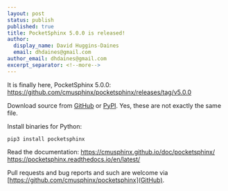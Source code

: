```yaml
---
layout: post
status: publish
published: true
title: PocketSphinx 5.0.0 is released!
author:
  display_name: David Huggins-Daines
  email: dhdaines@gmail.com
author_email: dhdaines@gmail.com
excerpt_separator: <!--more-->
---
```


It is finally here, PocketSphinx 5.0.0:
https://github.com/cmusphinx/pocketsphinx/releases/tag/v5.0.0

Download source from
[GitHub](https://github.com/cmusphinx/pocketsphinx/archive/refs/tags/v5.0.0.tar.gz)
or
[PyPI](https://files.pythonhosted.org/packages/96/b8/90c83b446e20b6d1449676a833c4b1be96a0839e25ee561417baaaa55755/pocketsphinx-5.0.0.tar.gz).
Yes, these are not exactly the same file.

Install binaries for Python:

    pip3 install pocketsphinx

Read the documentation: https://cmusphinx.github.io/doc/pocketsphinx/
https://pocketsphinx.readthedocs.io/en/latest/

Pull requests and bug reports and such are welcome via
[https://github.com/cmusphinx/pocketsphinx](GitHub).
